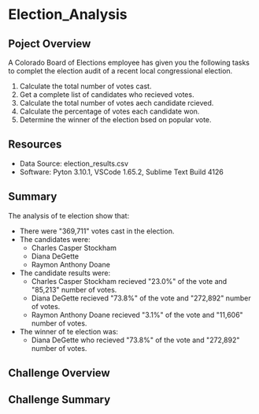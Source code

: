# Election_Analysis
## Poject Overview
A Colorado Board of Elections employee has given you the following tasks to complet the election audit of a recent local congressional election.

1. Calculate the total number of votes cast.
2. Get a complete list of candidates who recieved votes.
3. Calculate the total number of votes aech candidate rcieved. 
4. Calculate the percentage of votes each candidate won. 
5. Determine the winner of the election bsed on popular vote.

## Resources

* Data Source: election_results.csv
* Software: Pyton 3.10.1, VSCode 1.65.2, Sublime Text Build 4126

## Summary
The analysis of te election show that:

* There were "369,711" votes cast in the election.
* The candidates were:
	* Charles Casper Stockham
	* Diana DeGette
	* Raymon Anthony Doane
* The candidate results were:
	* Charles Casper Stockham recieved "23.0%" of the vote and "85,213" number of votes.
	* Diana DeGette recieved "73.8%" of the vote and "272,892" number of votes.
	* Raymon Anthony Doane recieved "3.1%" of the vote and "11,606" number of votes.
* The winner of te election was:
	* Diana DeGette who recieved "73.8%" of the vote and "272,892" number of votes. 

## Challenge Overview
## Challenge Summary